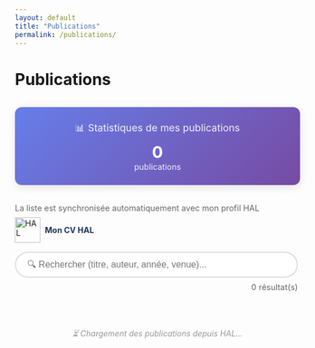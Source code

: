 ```yaml
---
layout: default
title: "Publications"
permalink: /publications/
---
```


# Publications

<!-- Stats globales -->
<div id="global-stats" style="text-align: center; margin: 2rem 0; padding: 1.5rem; background: linear-gradient(135deg, #667eea 0%, #764ba2 100%); border-radius: 12px; color: white; box-shadow: 0 4px 15px rgba(0,0,0,0.1);">
  <div style="font-size: 1.1rem; margin-bottom: 0.5rem; opacity: 0.9;">📊 Statistiques de mes publications</div>
  <div style="display: flex; justify-content: center; gap: 3rem; flex-wrap: wrap; font-size: 1.8rem; font-weight: bold;">
    <div>
      <span id="total-pubs">0</span>
      <div style="font-size: 0.9rem; font-weight: normal; opacity: 0.9;">publications</div>
    </div>
  </div>
</div>

<!-- Barre de recherche + Lien CV HAL -->
<div style="display: flex; justify-content: space-between; align-items: center; gap: 1rem; margin-bottom: 2rem; flex-wrap: wrap;">
  
  <!-- Lien CV HAL (gauche) -->
  <div style="display: flex; flex-direction: column; align-items: flex-start; gap: 0.5rem;">
    <p style="margin: 0; font-size: 0.9rem; color: #666;">La liste est synchronisée automatiquement avec mon profil HAL</p>
    <a href="https://cv.hal.science/federzoni-silvia?langChosen=fr" target="_blank" style="display: flex; align-items: center; gap: 0.5rem; text-decoration: none;">
      <img src="https://hal.science/assets/img/hal-logo-header.png" alt="HAL" style="height: 45px;">
      <span style="color: #1b365d; font-weight: bold;">Mon CV HAL</span>
    </a>
  </div>

  <!-- Barre de recherche (droite) -->
  <div style="flex: 1; min-width: 300px; max-width: 500px;">
    <input 
      type="text" 
      id="searchBox" 
      placeholder="🔍 Rechercher (titre, auteur, année, venue)..."
      style="width: 100%; padding: 12px 20px; font-size: 16px; border: 2px solid #ddd; border-radius: 25px; outline: none; transition: border 0.3s;"
      onfocus="this.style.borderColor='#667eea'"
      onblur="this.style.borderColor='#ddd'"
    >
    <div style="text-align: right; margin-top: 0.5rem; color: #666; font-size: 0.9rem;">
      <span id="resultCount">0</span> résultat(s)
    </div>
  </div>
</div>

<!-- Publications -->
<div id="hal-publications">
  <p style="text-align: center; color: #999; padding: 2rem;"><em>⏳ Chargement des publications depuis HAL...</em></p>
</div>

<script>
/* ==========================================================
   Script : Publications HAL avec recherche et Google Analytics
   ========================================================== */

// Fonction pour tracker les clics avec Google Analytics
function trackPublicationClick(action, publicationTitle, halId) {
  if (typeof gtag !== 'undefined') {
    gtag('event', action, {
      'event_category': 'Publications',
      'event_label': publicationTitle,
      'hal_id': halId
    });
  }
}

async function loadHALPublications() {
  const halId = "federzoni-silvia";
  const url = `https://api.archives-ouvertes.fr/search/?q=authIdHal_s:${halId}&fl=title_s,authFullName_s,producedDateY_i,docType_s,journalTitle_s,bookTitle_s,conferenceTitle_s,linkExtUrl_s,abstract_s,halId_s,uri_s&pageSize=100&sort=producedDateY_i desc`;
  
  // Dictionnaire pour nommer les types de documents proprement
  const typeLabels = {
    ART: "Articles de revue",
    COMM: "Communications",
    COUV: "Chapitres d'ouvrages",
    THESE: "Thèses",
    DOUV: "Directions d'ouvrages",
    OTHER: "Autres publications",
    UNDEFINED: "Documents de travail", 
    POSTER: "Posters" 
  };
  
  try {
    const response = await fetch(url);
    const data = await response.json();
    const container = document.getElementById('hal-publications');
    container.innerHTML = '';
    
    if (!data.response || data.response.numFound === 0) {
      container.innerHTML = "<p style='text-align: center; color: #999;'>Aucune publication trouvée sur HAL.</p>";
      return;
    }
    
    // Mettre à jour les stats globales
    const totalPubs = data.response.numFound;
    document.getElementById('total-pubs').textContent = totalPubs;
    document.getElementById('resultCount').textContent = totalPubs;
    
    // Groupement par type
    const grouped = {};
    data.response.docs.forEach(pub => {
      const type = pub.docType_s || "OTHER";
      if (!grouped[type]) grouped[type] = [];
      grouped[type].push(pub);
    });
    
    // Construction HTML pour chaque groupe
    for (const [type, pubs] of Object.entries(grouped)) {
      const section = document.createElement('section');
      section.innerHTML = `<h2>${typeLabels[type] || type}</h2>`;
      section.style.marginBottom = "2rem";
      
      pubs.forEach(pub => {
        const title = pub.title_s || "Titre inconnu";
        const authors = pub.authFullName_s ? pub.authFullName_s.join(', ') : "Auteurs non renseignés";
        const year = pub.producedDateY_i || "";
        const venue = pub.journalTitle_s || pub.bookTitle_s || pub.conferenceTitle_s || "";
        
        // Construction des liens HAL et PDF
        const docHalId = pub.halId_s || pub.uri_s;
        const halLink = docHalId ? `https://hal.science/${docHalId}` : null;
        const pdfLink = docHalId ? `https://hal.science/${docHalId}/document` : null;
        
        // Créer le div de publication
        const div = document.createElement('div');
        div.classList.add('publication');
        div.setAttribute('data-search-text', 
          `${title.toLowerCase()} ${authors.toLowerCase()} ${year} ${venue.toLowerCase()}`
        );
        
        // Structure HTML avec stats à droite
        div.innerHTML = `
          <div style="display: flex; justify-content: space-between; align-items: flex-start; gap: 1rem;">
            <div style="flex: 1;">
              ${authors} (${year}). <em>${title}</em>.
              ${venue ? `<span style="color:#444;">${venue}</span>.` : ""}
              <br>
              ${halLink ? `<a href="${halLink}" target="_blank" style="color:#007acc; margin-right: 15px;" onclick="trackPublicationClick('view_hal', '${title.replace(/'/g, "\\'")}', '${docHalId}')">voir sur HAL &gt;&gt;</a>` : ""}
              ${pdfLink ? `<a href="${pdfLink}" target="_blank" style="color:#d9534f;" onclick="trackPublicationClick('download_pdf', '${title.replace(/'/g, "\\'")}', '${docHalId}')">télécharger pdf</a>` : ""}
            </div>
          </div>
        `;
        
        section.appendChild(div);
      });
      
      container.appendChild(section);
    }
    
    // Initialiser la recherche
    setupSearch();
    
  } catch (error) {
    document.getElementById('hal-publications').innerHTML =
      "<p style='text-align: center; color: #dc3545;'>❌ Erreur lors du chargement des publications HAL.</p>";
    console.error("Erreur HAL API :", error);
  }
}

// Fonction de recherche
function setupSearch() {
  const searchBox = document.getElementById('searchBox');
  const publications = document.querySelectorAll('.publication');
  
  searchBox.addEventListener('input', (e) => {
    const searchTerm = e.target.value.toLowerCase().trim();
    let visibleCount = 0;
    
    publications.forEach(pub => {
      const searchText = pub.getAttribute('data-search-text');
      
      if (searchText.includes(searchTerm)) {
        pub.style.display = 'block';
        visibleCount++;
      } else {
        pub.style.display = 'none';
      }
    });
    
    // Mettre à jour le compteur de résultats
    document.getElementById('resultCount').textContent = visibleCount;
    
    // Gérer l'affichage des sections vides
    document.querySelectorAll('section').forEach(section => {
      const visiblePubs = Array.from(section.querySelectorAll('.publication')).filter(
        pub => pub.style.display !== 'none'
      );
      section.style.display = visiblePubs.length > 0 ? 'block' : 'none';
    });
    
    // Track la recherche dans Google Analytics
    if (searchTerm && typeof gtag !== 'undefined') {
      gtag('event', 'search', {
        'event_category': 'Publications',
        'search_term': searchTerm,
        'results_count': visibleCount
      });
    }
  });
}

document.addEventListener('DOMContentLoaded', loadHALPublications);
</script>

<style>
h2 {
  position: relative;
  display: block; 
  padding-bottom: 0.3rem;
  color: #1b365d;
  margin-top: 2rem;
  width: 100%;
}

/* Ligne dégradée en bas du h2 */
h2::after {
  content: "";
  position: absolute;
  left: 0;
  bottom: 0;
  height: 4px;
  width: 100%;
  background: linear-gradient(
    to right,
    #1b365d,
    #123977,
    #193b8f,
    #3238a5,
    #5230b7,
    #7c26b2,
    #9d18ab,
    #b800a2,
    #cc0089,
    #d80070,
    #dd175a,
    #dc3545
  );
  border-radius: 2px;
}

.publication {
  line-height: 1.6;
  font-size: 1rem;
  padding: 1rem;
  margin-bottom: 1rem;
  background: #fafafa;
  border-radius: 8px;
  transition: all 0.3s ease;
  border-left: 3px solid transparent;
}

.publication:hover {
  background: #f0f0f0;
  border-left-color: #667eea;
  transform: translateX(5px);
  box-shadow: 0 2px 8px rgba(0,0,0,0.1);
}

.publication em {
  font-style: italic;
}

.publication a {
  text-decoration: none;
  font-weight: 500;
  transition: opacity 0.2s;
}

.publication a:hover {
  opacity: 0.7;
  text-decoration: underline;
}

/* Responsive */
@media (max-width: 768px) {
  #global-stats > div:last-child {
    font-size: 1.4rem;
  }
  
  .publication {
    padding: 0.8rem;
  }
}
</style>
